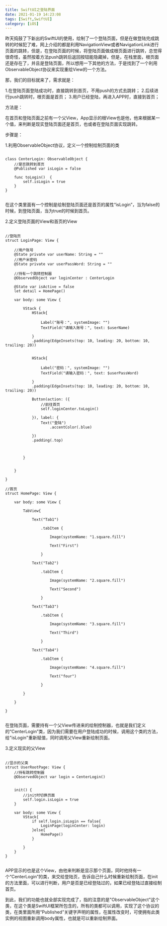 ```yaml
---
title: SwiftUI之登陆界面
date: 2021-01-19 14:23:08
tags: [Swift,SwiftUI]
category: [iOS]
---
```


昨天捣鼓了下新出的SwiftUI的使用，绘制了一个登陆页面，但是在做登陆完成跳转的时候犯了难，网上介绍的都是利用NavigationView或者NavigationLink进行页面的跳转，但是，在登陆页面的时候，将登陆页面做成根页面进行跳转，总觉得很奇怪，虽然按着方法push跳转后返回按钮能隐藏掉，但是，在栈里面，根页面还是存在了，并且是登陆页面，所以想用一下其他的方法，于是找到了一个利用ObservableObject协议来实现重绘View的一个方法。

那，我们的目标就来了，需求就是：

1.在登陆页面登陆成功时，直接跳转到首页，不用push的方式去跳转；
2.后续进行push跳转时，根页面是首页；
3.用户已经登陆，再进入APP时，直接到首页；


方法是：

在首页和登陆页面之前有一个父View，App显示的根View也是他，他来根据某一个值，来判断是现实登陆页面还是首页，也或者在登陆页面实现跳转。


步骤是：

1.利用ObservableObject协议，定义一个控制绘制页面的类

```

class CenterLogin: ObservableObject {
    //是否跳转到首页
    @Published var isLogin = false
    
    func toLogin()  {
        self.isLogin = true
    }
}


```

在这个类里面有一个控制是绘制登陆页面还是首页的属性“isLogin”，当为false的时候，到登陆页面，当为true的时候到首页。

2.定义登陆页面的View和首页的View

```

//登陆页
struct LoginPage: View {
    
    //用户账号
    @State private var userName: String = ""
    //用户米密码
    @State private var userPassWord: String = ""
    
    //持有一个跳转控制器
    @ObservedObject var loginCenter : CenterLogin
    
    @State var isActive = false
    let detail = HomePage()
    
    var body: some View {
        
        VStack {
            HStack{
                
                Label("账号：", systemImage: "")
                TextField("请输入账号：", text: $userName)
                
            }
            .padding(EdgeInsets(top: 10, leading: 20, bottom: 10, trailing: 20))
            
            
            HStack{
                
                Label("密码：", systemImage: "")
                TextField("请输入密码：", text: $userPassWord)
                
            }
            .padding(EdgeInsets(top: 10, leading: 20, bottom: 10, trailing: 20))
            
            Button(action: ({
                //前往首页
                self.loginCenter.toLogin()
                
            }), label: {
                Text("登陆")
                    .accentColor(.blue)
                
            })
            .padding(.top)
            
            
            
        }
        
        
    }
    
}

//首页
struct HomePage: View {
    
    var body: some View {
        
        TabView{
            
            Text("Tab1")
                
                .tabItem {
                    
                    Image(systemName: "1.square.fill")
                    
                    Text("First")
                    
                }
            
            Text("Tab2")
                
                .tabItem {
                    
                    Image(systemName: "2.square.fill")
                    
                    Text("Second")
                    
                }
            
            Text("Tab3")
                
                .tabItem {
                    
                    Image(systemName: "3.square.fill")
                    
                    Text("Third")
                    
                }
            
            Text("Tab4")
                
                .tabItem {
                    
                    Image(systemName: "4.square.fill")
                    
                    Text("four")
                    
                }
            
        }
        
    }
    
}


```

在登陆页面，需要持有一个父View传进来的绘制控制器，也就是我们定义的“CenterLogin”类，因为我们需要在用户登陆成功的时候，调用这个类的方法，给"isLogin"重新赋值，同时调用父View重新绘制页面。

3.定义现实的父View

```

//显示的父类
struct UserRootPage: View {
    //持有跳转控制器
    @ObservedObject var login = CenterLogin()
    
    
    init() {
        //init时切换页面
        self.login.isLogin = true
    }
    
    var body: some View {
        VStack{
            if self.login.isLogin == false{
                LoginPage(loginCenter: login)
            }else{
                HomePage()
            }
            
        }
    }
}


```

APP显示的也是这个View，由他来判断是显示那个页面，同时他持有一个“CenterLogin”的类，来交给登陆页，告诉自己什么时候重新绘制页面，在init的方法里面，可以进行判断，用户是否是已经登陆过的，如果已经登陆过直接绘制首页。


到此，我们的功能也就全部实现完成了，指的注意的是"ObservableObject"这个类，在这个类是SwiftUI框架所包含的，所有的类都可以调用，实现了这个协议的类，在类里面所用“Published”关键字声明的属性，在属性改变时，可使拥有此类实例的视图重新调用body属性，也就是可以重新绘制界面。
